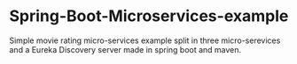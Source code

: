# Spring-Boot-Microservices-example
Simple movie rating micro-services example split in three micro-serevices and a Eureka Discovery server made in spring boot and maven.
